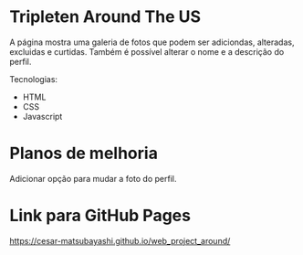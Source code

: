 # Tripleten Around The US

A página mostra uma galeria de fotos que podem ser adiciondas, alteradas, excluidas e curtidas. Também é possível alterar o nome e a descrição do perfil.

Tecnologias:

- HTML
- CSS
- Javascript

# Planos de melhoria

Adicionar opção para mudar a foto do perfil.

# Link para GitHub Pages

https://cesar-matsubayashi.github.io/web_project_around/

